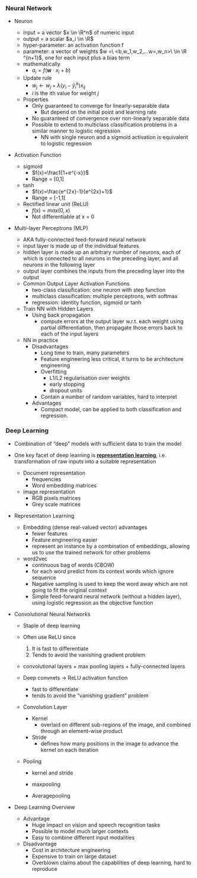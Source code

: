 ### Neural Network

- Neuron
  - input = a vector $x \in \R^n$ of numeric input
  - output = a scalar $a_i \in \R$
  - hyper-parameter: an activation function f
  - parameter: a vector of weights $w =\ <b,w_1,w_2,…w=,w_n>\ \in \R ^{n+1}$, one for each input plus a bias term
  - mathematically
    - $a_i=f(\textbf{w}\cdot x_i+b)$
  - Update rule
    - $w_j \leftarrow w_j + \lambda(y_i - \hat{y}_i^k)x_{ij}$
    - $i$ is the ith value for weight $j$
  - Properties
    - Only guaranteed to converge for linearly-separable data
      - But depend on the initial point and learning rate
    - No guaranteed of convergence over non-linearly separable data
    - Possible to extend to multiclass classification problems in a similar manner to logistic regression
      - NN with single neuron and a sigmoid activation is equivalent to logistic regression
- Activation Function
  - sigmoid
    - $f(x)=\frac1{1+e^{-x}}$
    - Range = [0,1]
  - tanh
    - $f(x)=\frac{e^{2x}-1}{e^{2x}+1}$
    - Range = [-1,1]
  - Rectified linear unit (ReLU)
    - $f(x) = max(0, x)$
    - Not differentiable at x = 0

- Multi-layer Perceptrons (MLP)
  - AKA fully-connected feed-forward neural network
  - input layer is made up of the individual features
  - hidden layer is made up an arbitrary number of neurons, each of which is connected to all neurons in the preceding layer, and all neurons in the following layer
  - output layer combines the inputs from the preceding layer into the output
  - Common Output Layer Activation Functions 
    - two-class classification: one neuron with step function
    - multiclass classification: multiple perceptrons, with softmax
    - regression: identity function, sigmoid or tanh
  - Train NN with Hidden Layers 
    - Using back propagation
      - compute errors at the output layer w.r.t. each weight using partial differentiation, then propagate those errors back to each of the input layers
  - NN in practice 
    - Disadvantages 
      - Long time to train, many parameters
      - Feature engineering less critical, it turns to be architecture engineering
      - Overfitting 
        - L1/L2 regularisation over weights
        - early stopping
        - dropout units
      - Contain a number of random variables, hard to interpret
    - Advantages 
      - Compact model, can be applied to both classification and  regression.



### Deep Learning

- Combination of “deep” models with sufficient data to train the model

- One key facet of deep learning is **<u>representation learning</u>**, i.e. transformation of raw inputs into a suitable representation

  - Document representation
    - frequencies
    - Word embedding matrices
  - image representation 
    - RGB pixels matrices
    - Grey scale matrices

- Representation Learning 

  - Embedding (dense real-valued vector) advantages 
    - fewer features
    - Feature engineering easier
    - represent an instance by a combination of embeddings, allowing us to use the trained network for other problems
  - word2vec
    - continuous bag of words (CBOW)
    - for each word predict from its context words which ignore sequence
    - Nagative sampling is used to keep the word away which are not going to fit the original context
    - Simple feed-forward neural network (without a hidden layer), using logistic regression as the objective function

- Convolutional Neural Networks 

  - Staple of deep learning

  - Often use ReLU since

    1. It is fast to differentiate
    2. Tends to avoid the vanishing gradient problem

  - convolutional layers + max pooling layers + fully-connected layers

  - Deep convnets → ReLU activation function 

    - fast to differentiate
    - tends to avoid the “vanishing gradient” problem

  - Convolution Layer

    - Kernel
      - overlaid on different sub-regions of the image, and combined through an element-wise product
    - Stride
      - defines how many positions in the image to advance the kernel on each iteration

  - Pooling

    - kernel and stride

    - maxpooling
    - Averagepooling

- Deep Learning Overview

  - Advantage 
    - Huge impact on vision and speech recognition tasks
    - Possible to model much larger contexts
    - Easy to combine different input modalities
  - Disadvantage 
    - Cost in architecture engineering
    - Expensive to train on large dataset
    - Overblown claims about the capabilities of deep learning, hard to reproduce